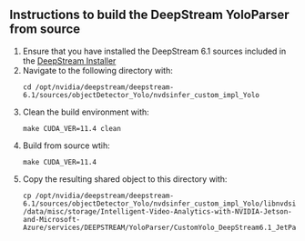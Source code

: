 ## Instructions to build the DeepStream YoloParser from source
1. Ensure that you have installed the DeepStream 6.1 sources included in the [DeepStream Installer](https://developer.nvidia.com/deepstream-getting-started)
2. Navigate to the following directory with:
    ```
    cd /opt/nvidia/deepstream/deepstream-6.1/sources/objectDetector_Yolo/nvdsinfer_custom_impl_Yolo
    ```
3. Clean the build environment with:
    ``` 
    make CUDA_VER=11.4 clean 
    ```
4. Build from source wtih:
    ``` 
    make CUDA_VER=11.4 
    ```
5. Copy the resulting shared object to this directory with:
    ```
    cp /opt/nvidia/deepstream/deepstream-6.1/sources/objectDetector_Yolo/nvdsinfer_custom_impl_Yolo/libnvdsinfer_custom_impl_Yolo.so /data/misc/storage/Intelligent-Video-Analytics-with-NVIDIA-Jetson-and-Microsoft-Azure/services/DEEPSTREAM/YoloParser/CustomYolo_DeepStream6.1_JetPack5.0.1
    ```